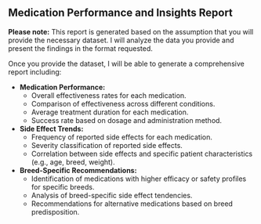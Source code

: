 ## Medication Performance and Insights Report 

**Please note:** This report is generated based on the assumption that you will provide the necessary dataset. I will analyze the data you provide and present the findings in the format requested. 

Once you provide the dataset, I will be able to generate a comprehensive report including:

* **Medication Performance:**
    * Overall effectiveness rates for each medication.
    * Comparison of effectiveness across different conditions.
    * Average treatment duration for each medication.
    * Success rate based on dosage and administration method. 
* **Side Effect Trends:**
    * Frequency of reported side effects for each medication.
    * Severity classification of reported side effects.
    * Correlation between side effects and specific patient characteristics (e.g., age, breed, weight).
* **Breed-Specific Recommendations:**
    * Identification of medications with higher efficacy or safety profiles for specific breeds.
    *  Analysis of breed-specific side effect tendencies.
    *  Recommendations for alternative medications based on breed predisposition.




```